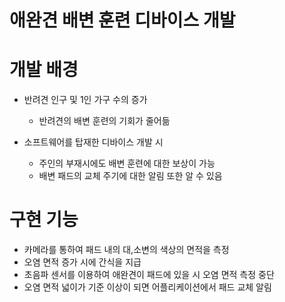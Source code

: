 # 애완견 배변 훈련 디바이스 개발

# 개발 배경

 * 반려견 인구 및 1인 가구 수의 증가
   - 반려견의 배변 훈련의 기회가 줄어듦

 * 소프트웨어를 탑재한 디바이스 개발 시 
   - 주인의 부재시에도 배변 훈련에 대한 보상이 가능
   - 배변 패드의 교체 주기에 대한 알림 또한 알 수 있음

# 구현 기능

 * 카메라를 통하여 패드 내의 대,소변의 색상의 면적을 측정
 * 오염 면적 증가 시에 간식을 지급
 * 초음파 센서를 이용하여 애완견이 패드에 있을 시 오염 면적 측정 중단
 * 오염 면적 넓이가 기준 이상이 되면 어플리케이션에서 패드 교체 알림

# 

